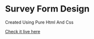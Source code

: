 # Survey Form Design

Created Using Pure Html And Css

[Check it live here](https://codepen.io/imsatyam2111/full/rXqZOg)
